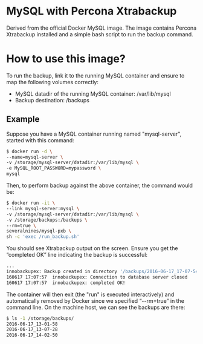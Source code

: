 # MySQL with Percona Xtrabackup

Derived from the official Docker MySQL image. The image contains Percona Xtrabackup installed and a simple bash script to run the backup command.

# How to use this image?

To run the backup, link it to the running MySQL container and ensure to map the following volumes correctly:

- MySQL datadir of the running MySQL container: /var/lib/mysql
- Backup destination: /backups

## Example

Suppose you have a MySQL container running named "mysql-server", started with this command:

```bash
$ docker run -d \
--name=mysql-server \
-v /storage/mysql-server/datadir:/var/lib/mysql \
-e MySQL_ROOT_PASSWORD=mypassword \
mysql
```

Then, to perform backup against the above container, the command would be:

```bash
$ docker run -it \
--link mysql-server:mysql \
-v /storage/mysql-server/datadir:/var/lib/mysql \
-v /storage/backups:/backups \
--rm=true \
severalnines/mysql-pxb \
sh -c 'exec /run_backup.sh'
```

You should see Xtrabackup output on the screen. Ensure you get the “completed OK” line indicating the backup is successful:

```bash
...
innobackupex: Backup created in directory '/backups/2016-06-17_17-07-54'
160617 17:07:57  innobackupex: Connection to database server closed
160617 17:07:57  innobackupex: completed OK!
```

The container will then exit (the "run" is executed interactively) and automatically removed by Docker since we specified “--rm=true” in the command line. On the machine host, we can see the backups are there:

```bash
$ ls -1 /storage/backups/
2016-06-17_13-01-58
2016-06-17_13-07-28
2016-06-17_14-02-50
```

